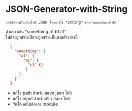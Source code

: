 # JSON-Generator-with-String

```
สคริปนี้สำหรับสร้างไฟล์ JSON โดยการใช้ "String" เพื่อกำหนดเส้นทางไฟล์
```
ตัวอย่างเช่น "something.a1.b1.c1"<br />
ไฟล์จะถูกสร้างเป็นจะถูกสร้างเป็นตามตัวอย่างนี้
```json
  {
    "something": {
      "a1": {
        "b1": {
          "c1" {}
         }
      }
    }
  }
```

- แก้ไข path สำหรับ save json ไฟล์
- แก้ไข input สำหรับสร้าง json ไฟล์
- รันได้เลยไม่ต้องลง module
